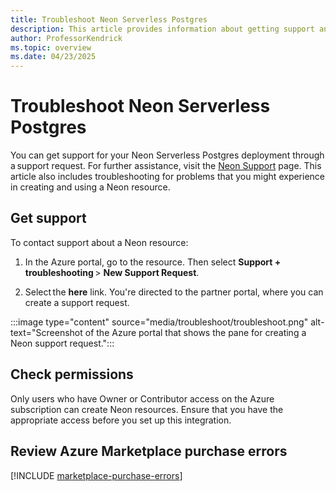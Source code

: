 ```yaml
---
title: Troubleshoot Neon Serverless Postgres
description: This article provides information about getting support and troubleshooting Neon Serverless Postgres (preview).
author: ProfessorKendrick
ms.topic: overview
ms.date: 04/23/2025
---
```


# Troubleshoot Neon Serverless Postgres

You can get support for your Neon Serverless Postgres deployment through a support request. For further assistance, visit the [Neon Support](https://neon.tech/docs/introduction/support) page. This article also includes troubleshooting for problems that you might experience in creating and using a Neon resource.

## Get support

To contact support about a Neon resource:

1. In the Azure portal, go to the resource. Then select **Support + troubleshooting** > **New Support Request**.

1. Select the **here** link. You're directed to the partner portal, where you can create a support request.

:::image type="content" source="media/troubleshoot/troubleshoot.png" alt-text="Screenshot of the Azure portal that shows the pane for creating a Neon support request.":::

## Check permissions

Only users who have Owner or Contributor access on the Azure subscription can create Neon resources. Ensure that you have the appropriate access before you set up this integration.

## Review Azure Marketplace purchase errors

[!INCLUDE [marketplace-purchase-errors](../includes/marketplace-purchase-errors.md)]
